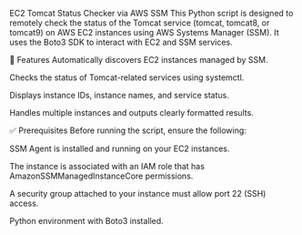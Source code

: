 EC2 Tomcat Status Checker via AWS SSM
This Python script is designed to remotely check the status of the Tomcat service (tomcat, tomcat8, or tomcat9) on AWS EC2 instances using AWS Systems Manager (SSM). It uses the Boto3 SDK to interact with EC2 and SSM services.

📌 Features
Automatically discovers EC2 instances managed by SSM.

Checks the status of Tomcat-related services using systemctl.

Displays instance IDs, instance names, and service status.

Handles multiple instances and outputs clearly formatted results.

✅ Prerequisites
Before running the script, ensure the following:

SSM Agent is installed and running on your EC2 instances.

The instance is associated with an IAM role that has AmazonSSMManagedInstanceCore permissions.

A security group attached to your instance must allow port 22 (SSH) access.

Python environment with Boto3 installed.
